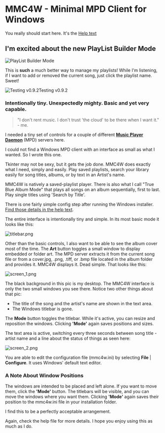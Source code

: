 # MMC4W - Minimal MPD Client for Windows 

You really should start here.  It's the [Help text](https://github.com/drgerg/mmc4w/blob/main/code/mmc4w_help.md)

## I'm excited about the new PlayList Builder Mode

![PlayList Builder Mode](https://github.com/drgerg/mmc4w/blob/main/pics/mmc4w_plb.png)

This is **such** a much better way to manage my playlists! While I'm listening, if I want to add or removed the current song, just click the playlist name.  Sweet!

![Testing v0.9.2](https://github.com/drgerg/mmc4w/blob/main/pics/testing_v0.9.2.jpg)Testing v0.9.2

### Intentionally tiny. Unexpectedly mighty. Basic and yet very capable.
> "I don't rent music. I don't trust 'the cloud' to be there when I want it." - me.

I needed a tiny set of controls for a couple of different **[Music Player Daemon](https://www.musicpd.org/)** (MPD) servers here.  

I could not find a Windows MPD client with an interface as small as what I wanted.  So I wrote this one.

Tkinter may not be sexy, but it gets the job done.  MMC4W does exactly what I need, simply and easily.  Play saved playlists, search your library easily for song titles, albums, or by text in an Artist's name.

MMC4W is natively a saved-playlist player.  There is also what I call "True Blue Album Mode" that plays all songs on an album sequentially, first to last.  Play single titles using 'Search by Title'.

There is one fairly simple config step after running the Windows installer.  [Find those details in the help text](https://github.com/drgerg/mmc4w/blob/main/code/mmc4w_help.md).  

The entire interface is intentionally tiny and simple. In its most basic mode it looks like this:

![titlebar.png](https://github.com/drgerg/mmc4w/blob/main/code/_internal/titlebar.png)

Other than the basic controls, I also want to be able to see the album cover most of the time.  The **Art** button toggles a small window to display embedded or folder art.  The MPD server extracts it from the current song file or from a cover.jpg, .png, .tiff, or .bmp file located in the album folder and provides it.  MMC4W displays it. Dead simple.  That looks like this:

![screen_1.png](https://github.com/drgerg/mmc4w/blob/main/code/_internal/screen_1.png)

The black background in this pic is my desktop.  The MMC4W interface is only the two small windows you see there.  Notice two other things about that pic:

- The title of the song and the artist's name are shown in the text area.
- The Windows titlebar is gone.

The **Mode** button toggles the titlebar.  While it's active, you can resize and reposition the windows.  Clicking **'Mode'** again saves positions and sizes.

The text area is active, switching every three seconds between song title - artist name and a line about the status of things as seen here:

![screen_2.png](https://github.com/drgerg/mmc4w/blob/main/code/_internal/screen_2.png)

You are able to edit the configuration file (mmc4w.ini) by selecting **File** | **Configure**.  It uses Windows' default text editor.

### A Note About Window Positions

The windows are intended to be placed and left alone.  If you want to move them, click the **'Mode'** button.  The titlebars will be visible, and you can move the windows where you want them.  Clicking **'Mode'** again saves their position to the mmc4w.ini file in your installation folder.

I find this to be a perfectly acceptable arrangement.

Again, check the help file for more details.  I hope you enjoy using this as much as I do.

